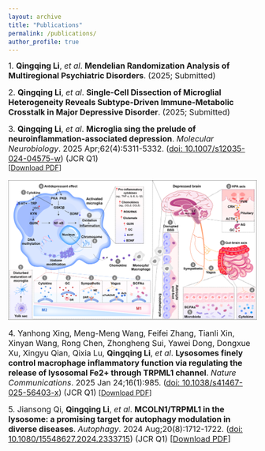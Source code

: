 ```yaml
---
layout: archive
title: "Publications"
permalink: /publications/
author_profile: true
---
```

<span style="font-size:16px;">1. **Qingqing Li**, _et al_. **Mendelian Randomization Analysis of Multiregional Psychiatric Disorders**. (2025; Submitted) </span>
<br> 

<span style="font-size:16px;">2. **Qingqing Li**, _et al_. **Single-Cell Dissection of Microglial Heterogeneity Reveals Subtype-Driven Immune-Metabolic Crosstalk in Major Depressive Disorder**. (2025; Submitted) </span>
<br> 

<span style="font-size:16px;">3. **Qingqing Li**, _et al_. **Microglia sing the prelude of neuroinflammation-associated depression**. _Molecular Neurobiology_. 2025 Apr;62(4):5311-5332. 
(<a href="https://pubmed.ncbi.nlm.nih.gov/39535682/">doi: 10.1007/s12035-024-04575-w</a>) (JCR Q1)
</span><br> 
[<a href="/files/Microglia.pdf">Download PDF</a>]<br> 
<br> 
<img src='/images/1(1).png' /><br> 

<span style="font-size:16px;">4. Yanhong Xing, Meng-Meng Wang, Feifei Zhang, Tianli Xin, Xinyan Wang, Rong Chen, Zhongheng Sui, Yawei Dong, Dongxue Xu, Xingyu Qian, Qixia Lu, **Qingqing Li**, _et al_. **Lysosomes finely control macrophage inflammatory function via regulating the release of lysosomal Fe2+ through TRPML1 channel**. _Nature Communications_. 2025 Jan 24;16(1):985. 
(<a href="https://pubmed.ncbi.nlm.nih.gov/39856099/)">doi: 10.1038/s41467-025-56403-x</a>) (JCR Q1)
</span>[<a href="/files/Lysosomes.pdf">Download PDF</a>]<br> 

<span style="font-size:16px;">5. Jiansong Qi, **Qingqing Li**, _et al_. **MCOLN1/TRPML1 in the lysosome: a promising target for autophagy modulation in diverse diseases**. _Autophagy_. 2024 Aug;20(8):1712-1722. 
(<a href="https://pubmed.ncbi.nlm.nih.gov/38522082/">doi: 10.1080/15548627.2024.2333715</a>) (JCR Q1)
[<a href="/files/MCOLN1.pdf">Download PDF</a>]</span>

